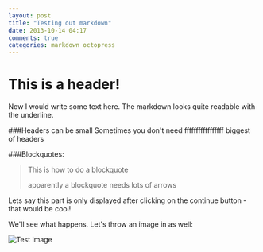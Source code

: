 ```yaml
---
layout: post
title: "Testing out markdown"
date: 2013-10-14 04:17
comments: true
categories: markdown octopress
---
```

This is a header!
====================
Now I would write some text here. The markdown looks quite readable with the underline.

###Headers can be small
Sometimes you don't need fffffffffffffffff biggest of headers

###Blockquotes:
> This is how to do a blockquote
> 
> apparently a blockquote needs lots of arrows
<!-- more -->
Lets say this part is only displayed after clicking on the continue button - that would be cool!

We'll see what happens. Let's throw an image in as well:

![Test image](http://1.bp.blogspot.com/-aeoQaTvyn2Y/TynN-n7bYaI/AAAAAAAAAMI/Dcx5ruK7BvM/s1600/this-is-only-a-test+\(1\).jpg "This is a title for the image")

